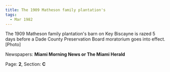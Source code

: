 ```yaml
---  
title: The 1909 Matheson family plantation's  
tags:  
  - Mar 1982  
---  
```

  
The 1909 Matheson family plantation's barn on Key Biscayne is razed 5 days before a Dade County Preservation Board moratorium goes into effect. [Photo]  
  
Newspapers: **Miami Morning News or The Miami Herald**  
  
Page: **2**, Section: **C** 
